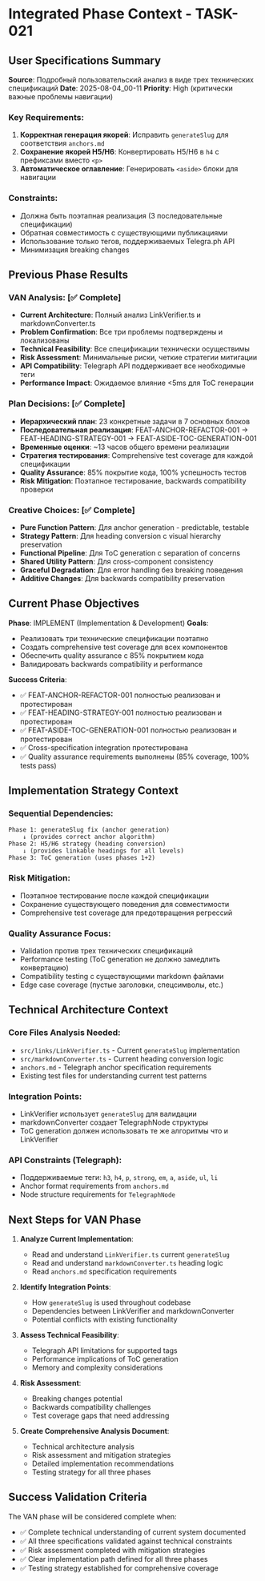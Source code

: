 # Integrated Phase Context - TASK-021

## User Specifications Summary

**Source**: Подробный пользовательский анализ в виде трех технических спецификаций
**Date**: 2025-08-04_00-11
**Priority**: High (критически важные проблемы навигации)

### Key Requirements:
1. **Корректная генерация якорей**: Исправить `generateSlug` для соответствия `anchors.md`
2. **Сохранение якорей H5/H6**: Конвертировать H5/H6 в `h4` с префиксами вместо `<p>`  
3. **Автоматическое оглавление**: Генерировать `<aside>` блоки для навигации

### Constraints:
- Должна быть поэтапная реализация (3 последовательные спецификации)
- Обратная совместимость с существующими публикациями
- Использование только тегов, поддерживаемых Telegra.ph API
- Минимизация breaking changes

## Previous Phase Results

### VAN Analysis: [✅ Complete]
- **Current Architecture**: Полный анализ LinkVerifier.ts и markdownConverter.ts
- **Problem Confirmation**: Все три проблемы подтверждены и локализованы
- **Technical Feasibility**: Все спецификации технически осуществимы
- **Risk Assessment**: Минимальные риски, четкие стратегии митигации
- **API Compatibility**: Telegraph API поддерживает все необходимые теги
- **Performance Impact**: Ожидаемое влияние <5ms для ToC генерации

### Plan Decisions: [✅ Complete]
- **Иерархический план**: 23 конкретные задачи в 7 основных блоков
- **Последовательная реализация**: FEAT-ANCHOR-REFACTOR-001 → FEAT-HEADING-STRATEGY-001 → FEAT-ASIDE-TOC-GENERATION-001
- **Временные оценки**: ~13 часов общего времени реализации
- **Стратегия тестирования**: Comprehensive test coverage для каждой спецификации
- **Quality Assurance**: 85% покрытие кода, 100% успешность тестов
- **Risk Mitigation**: Поэтапное тестирование, backwards compatibility проверки

### Creative Choices: [✅ Complete]
- **Pure Function Pattern**: Для anchor generation - predictable, testable
- **Strategy Pattern**: Для heading conversion с visual hierarchy preservation
- **Functional Pipeline**: Для ToC generation с separation of concerns
- **Shared Utility Pattern**: Для cross-component consistency
- **Graceful Degradation**: Для error handling без breaking поведения
- **Additive Changes**: Для backwards compatibility preservation

## Current Phase Objectives

**Phase**: IMPLEMENT (Implementation & Development)
**Goals**: 
- Реализовать три технические спецификации поэтапно
- Создать comprehensive test coverage для всех компонентов
- Обеспечить quality assurance с 85% покрытием кода
- Валидировать backwards compatibility и performance

**Success Criteria**:
- ✅ FEAT-ANCHOR-REFACTOR-001 полностью реализован и протестирован
- ✅ FEAT-HEADING-STRATEGY-001 полностью реализован и протестирован  
- ✅ FEAT-ASIDE-TOC-GENERATION-001 полностью реализован и протестирован
- ✅ Cross-specification integration протестирована
- ✅ Quality assurance requirements выполнены (85% coverage, 100% tests pass)

## Implementation Strategy Context

### Sequential Dependencies:
```
Phase 1: generateSlug fix (anchor generation)
    ↓ (provides correct anchor algorithm)
Phase 2: H5/H6 strategy (heading conversion)  
    ↓ (provides linkable headings for all levels)
Phase 3: ToC generation (uses phases 1+2)
```

### Risk Mitigation:
- Поэтапное тестирование после каждой спецификации
- Сохранение существующего поведения для совместимости
- Comprehensive test coverage для предотвращения регрессий

### Quality Assurance Focus:
- Validation против трех технических спецификаций
- Performance testing (ToC generation не должно замедлить конвертацию)
- Compatibility testing с существующими markdown файлами
- Edge case coverage (пустые заголовки, спецсимволы, etc.)

## Technical Architecture Context

### Core Files Analysis Needed:
- `src/links/LinkVerifier.ts` - Current `generateSlug` implementation  
- `src/markdownConverter.ts` - Current heading conversion logic
- `anchors.md` - Telegraph anchor specification requirements
- Existing test files for understanding current test patterns

### Integration Points:
- LinkVerifier использует `generateSlug` для валидации
- markdownConverter создает TelegraphNode структуры
- ToC generation должен использовать те же алгоритмы что и LinkVerifier

### API Constraints (Telegraph):
- Поддерживаемые теги: `h3`, `h4`, `p`, `strong`, `em`, `a`, `aside`, `ul`, `li`
- Anchor format requirements from `anchors.md`
- Node structure requirements for `TelegraphNode`

## Next Steps for VAN Phase

1. **Analyze Current Implementation**:
   - Read and understand `LinkVerifier.ts` current `generateSlug`
   - Read and understand `markdownConverter.ts` heading logic
   - Read `anchors.md` specification requirements

2. **Identify Integration Points**:
   - How `generateSlug` is used throughout codebase
   - Dependencies between LinkVerifier and markdownConverter
   - Potential conflicts with existing functionality

3. **Assess Technical Feasibility**:
   - Telegraph API limitations for supported tags
   - Performance implications of ToC generation
   - Memory and complexity considerations

4. **Risk Assessment**:
   - Breaking changes potential
   - Backwards compatibility challenges  
   - Test coverage gaps that need addressing

5. **Create Comprehensive Analysis Document**:
   - Technical architecture analysis
   - Risk assessment and mitigation strategies
   - Detailed implementation recommendations
   - Testing strategy for all three phases

## Success Validation Criteria

The VAN phase will be considered complete when:
- ✅ Complete technical understanding of current system documented
- ✅ All three specifications validated against technical constraints
- ✅ Risk assessment completed with mitigation strategies
- ✅ Clear implementation path defined for all three phases
- ✅ Testing strategy established for comprehensive coverage